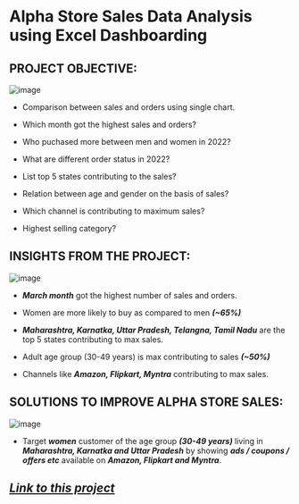 # Alpha Store Sales Data Analysis using Excel Dashboarding

## PROJECT OBJECTIVE:

![image](https://github.com/Pranav6818/Alpha_Store_DA_usingEXCEL/assets/91244021/5af2e34d-e10f-4db0-b69f-4d504a570d1e)


   - Comparison between sales and orders using single chart.
 
   - Which month got the highest sales and orders?

   - Who puchased more between men and women in 2022?

   - What are different order status in 2022?

   - List top 5 states contributing to the sales?

   - Relation between age and gender on the basis of sales?

   - Which channel is contributing to maximum sales?

   - Highest selling category?

## INSIGHTS FROM THE PROJECT:

![image](https://github.com/Pranav6818/Alpha_Store_DA_usingEXCEL/assets/91244021/b489efcc-07bd-4ab5-b561-5ff15c1944fc)


   - ***March month*** got the highest number of sales and orders.

   - Women are more likely to buy as compared to men ***(~65%)***

   - ***Maharashtra, Karnatka, Uttar Pradesh, Telangna, Tamil Nadu*** are the top 5 states contributing to max sales.

   - Adult age group (30-49 years) is max contributing to sales ***(~50%)***

   - Channels like ***Amazon, Flipkart, Myntra*** contributing to max sales.

## SOLUTIONS TO IMPROVE ALPHA STORE SALES:

![image](https://github.com/Pranav6818/Alpha_Store_DA_usingEXCEL/assets/91244021/07916741-3731-45b7-a7ab-afa8bf79b01b)


   - Target ***women*** customer of the age group ***(30-49 years)*** living in ***Maharashtra, Karnatka and Uttar Pradesh*** by showing ***ads / coupons / offers etc*** available on ***Amazon, Flipkart and Myntra***.  

## _[Link to this project](https://github.com/Pranav6818/Alpha_Store_SalesAnalysis_Using_ExcelDashboarding/blob/main/Alpha%20Store%20Sales%20Dashboard.JPG)_

